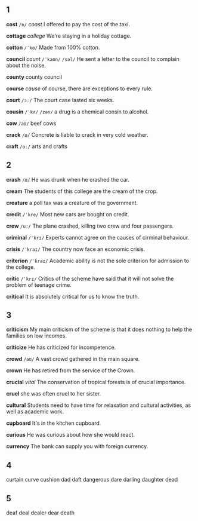 ## 1
**cost**
`/ɒ/`
*coast*
I offered to pay the cost of the taxi.

**cottage**
*college*
We're staying in a holiday cottage.

**cotton**
`/ˈkɒ/`
Made from 100% cotton.

**council**
*count*
`/ˈkaʊn/` `/səl/`
He sent a letter to the council to complain about the noise.

**county**
county council

**course**
*cause*
of course, there are exceptions to every rule.

**court**
`/ɔː/`
The court case lasted six weeks.

**cousin**
`/ˈkʌ/` `/zən/`
a drug is a chemical consin to alcohol.

**cow**
`/aʊ/`
beef cows

**crack**
`/æ/`
Concrete is liable to crack in very cold weather.

**craft**
`/ɑː/`
arts and crafts

## 2
**crash**
`/æ/`
He was drunk when he crashed the car.

**cream**
The students of this college are the cream of the crop.

**creature**
a poll tax was a creature of the government.

**credit**
`/ˈkre/`
Most new cars are bought on credit.

**crew**
`/uː/`
The plane crashed, killing two crew and four passengers.

**criminal**
`/ˈkrɪ/`
Experts cannot agree on the causes of cirminal behaviour.

**crisis**
`/ˈkraɪ/`
The country now face an economic crisis.

**criterion**
`/ˈkraɪ/`
Academic ability is not the sole criterion for admission to the college.

**critic**
`/ˈkrɪ/`
Critics of the scheme have said that it will not solve the problem of teenage crime.

**critical**
It is absolutely critical for us to know the truth.

## 3
**criticism**
My main criticism of the scheme is that it does nothing to help the families on low incomes.

**criticize**
He has criticized for incompetence.

**crowd**
`/aʊ/`
A vast crowd gathered in the main square.

**crown**
He has retired from the service of the Crown.

**crucial**
*vital*
The conservation of tropical forests is of crucial importance.

**cruel**
she was often cruel to her sister.

**cultural**
Students need to have time for relaxation and cultural activities, as well as academic work.

**cupboard**
It's in the kitchen cupboard.

**curious**
He was curious about how she would react.

**currency**
The bank can supply you with foreign currency.

## 4
curtain
curve
cushion
dad
daft
dangerous
dare
darling
daughter
dead
## 5
deaf
deal
dealer
dear
death
